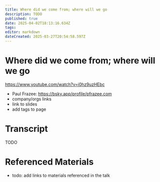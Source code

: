 ```yaml
---
title: Where did we come from; where will we go
description: TODO
published: true
date: 2025-04-02T18:13:16.634Z
tags: 
editor: markdown
dateCreated: 2025-03-27T20:54:58.597Z
---
```


# Where did we come from; where will we go 
https://www.youtube.com/watch?v=i0hz9uzHEbc
- Paul Frazee: https://bsky.app/profile/pfrazee.com
- company/orgs links
- link to slides
- add tags to page

# Transcript
TODO

# Referenced Materials
- todo: add links to materials referenced in the talk
